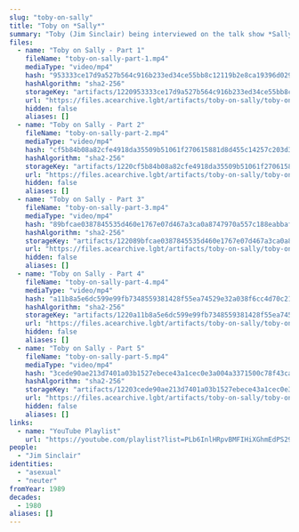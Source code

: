 ```yaml
---
slug: "toby-on-sally"
title: "Toby on *Sally*"
summary: "Toby (Jim Sinclair) being interviewed on the talk show *Sally*"
files:
  - name: "Toby on Sally - Part 1"
    fileName: "toby-on-sally-part-1.mp4"
    mediaType: "video/mp4"
    hash: "953333ce17d9a527b564c916b233ed34ce55bb8c12119b2e8ca19396d0296395"
    hashAlgorithm: "sha2-256"
    storageKey: "artifacts/1220953333ce17d9a527b564c916b233ed34ce55bb8c12119b2e8ca19396d0296395"
    url: "https://files.acearchive.lgbt/artifacts/toby-on-sally/toby-on-sally-part-1.mp4"
    hidden: false
    aliases: []
  - name: "Toby on Sally - Part 2"
    fileName: "toby-on-sally-part-2.mp4"
    mediaType: "video/mp4"
    hash: "cf5b84b08a82cfe4918da35509b51061f270615881d8d455c14257c203d3fa0a"
    hashAlgorithm: "sha2-256"
    storageKey: "artifacts/1220cf5b84b08a82cfe4918da35509b51061f270615881d8d455c14257c203d3fa0a"
    url: "https://files.acearchive.lgbt/artifacts/toby-on-sally/toby-on-sally-part-2.mp4"
    hidden: false
    aliases: []
  - name: "Toby on Sally - Part 3"
    fileName: "toby-on-sally-part-3.mp4"
    mediaType: "video/mp4"
    hash: "89bfcae0387845535d460e1767e07d467a3ca0a8747970a557c188eabbaf49bc"
    hashAlgorithm: "sha2-256"
    storageKey: "artifacts/122089bfcae0387845535d460e1767e07d467a3ca0a8747970a557c188eabbaf49bc"
    url: "https://files.acearchive.lgbt/artifacts/toby-on-sally/toby-on-sally-part-3.mp4"
    hidden: false
    aliases: []
  - name: "Toby on Sally - Part 4"
    fileName: "toby-on-sally-part-4.mp4"
    mediaType: "video/mp4"
    hash: "a11b8a5e6dc599e99fb7348559381428f55ea74529e32a038f6cc4d70c21c135"
    hashAlgorithm: "sha2-256"
    storageKey: "artifacts/1220a11b8a5e6dc599e99fb7348559381428f55ea74529e32a038f6cc4d70c21c135"
    url: "https://files.acearchive.lgbt/artifacts/toby-on-sally/toby-on-sally-part-4.mp4"
    hidden: false
    aliases: []
  - name: "Toby on Sally - Part 5"
    fileName: "toby-on-sally-part-5.mp4"
    mediaType: "video/mp4"
    hash: "3cede90ae213d7401a03b1527ebece43a1cec0e3a004a3371500c78f43ca08a7"
    hashAlgorithm: "sha2-256"
    storageKey: "artifacts/12203cede90ae213d7401a03b1527ebece43a1cec0e3a004a3371500c78f43ca08a7"
    url: "https://files.acearchive.lgbt/artifacts/toby-on-sally/toby-on-sally-part-5.mp4"
    hidden: false
    aliases: []
links:
  - name: "YouTube Playlist"
    url: "https://youtube.com/playlist?list=PLb6InlHRpvBMFIHiXGhmEdPS29DE5Q58d"
people:
  - "Jim Sinclair"
identities:
  - "asexual"
  - "neuter"
fromYear: 1989
decades:
  - 1980
aliases: []
---
```

